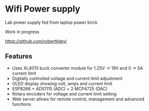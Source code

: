 # Wifi Power supply
Lab power supply fed from laptop power brick

Work in progress

https://github.com/roberttidey/

## Features
- Uses XL4015 buck converter module for 1.25V -> 19V and 0 -> 5A current limit
- Digitally controlled voltage and current limit adjustment
- OLED display showing volt, amps and current limit
- ESP8266 + ADS1115 (ADC) + 2 MCP4725 (DAC)
- Rotary encoders for voltage and current limit setting
- Web server allows for remote control, management and advanced functions




